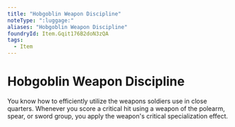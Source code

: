 ```yaml
---
title: "Hobgoblin Weapon Discipline"
noteType: ":luggage:"
aliases: "Hobgoblin Weapon Discipline"
foundryId: Item.Gqit176B2doN3zQA
tags:
  - Item
---
```


# Hobgoblin Weapon Discipline

You know how to efficiently utilize the weapons soldiers use in close quarters. Whenever you score a critical hit using a weapon of the polearm, spear, or sword group, you apply the weapon's critical specialization effect.

